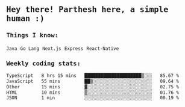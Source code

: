 <samp>
    <h2>Hey there! Parthesh here, a simple human :)</h2>
    <h3>Things I know: </h3>
    <code>Java</code> <code>Go Lang</code> <code>Next.js</code> <code>Express</code> <code>React-Native</code>
    <h3>Weekly coding stats:</h3>
<!--START_SECTION:waka-->

```txt
TypeScript   8 hrs 15 mins   █████████████████████▒░░░   85.67 %
JavaScript   55 mins         ██▒░░░░░░░░░░░░░░░░░░░░░░   09.64 %
Other        15 mins         ▓░░░░░░░░░░░░░░░░░░░░░░░░   02.75 %
HTML         10 mins         ▒░░░░░░░░░░░░░░░░░░░░░░░░   01.76 %
JSON         1 min           ░░░░░░░░░░░░░░░░░░░░░░░░░   00.19 %
```

<!--END_SECTION:waka-->
</samp>
